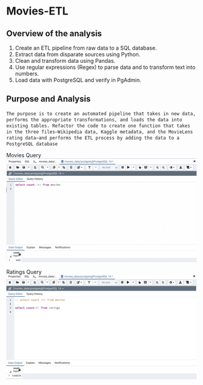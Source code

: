 # Movies-ETL

## Overview of the analysis

1.	Create an ETL pipeline from raw data to a SQL database.
2.	Extract data from disparate sources using Python.
3.	Clean and transform data using Pandas.
4.	Use regular expressions (Regex) to parse data and to transform text into numbers.
5.	Load data with PostgreSQL and verify in PgAdmin.


## Purpose and Analysis

    The purpose is to create an automated pipeline that takes in new data, performs the appropriate transformations, and loads the data into existing tables. Refactor the code to create one function that takes in the three files—Wikipedia data, Kaggle metadata, and the MovieLens rating data—and performs the ETL process by adding the data to a PostgreSQL database

Movies Query
![This is an image](https://github.com/Stookhy/Movies-ETL/blob/main/movies_query.png?raw=true)

Ratings Query
![This is an image](https://github.com/Stookhy/Movies-ETL/blob/main/ratings_query.png?raw=true)
